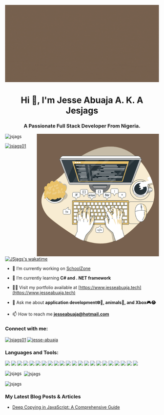 [![MasterHead](./assets/GitHub-Banner.gif)](https://www.jesseabuaja.tech)

<h1 align="center">Hi 👋, I'm Jesse Abuaja A. K. A Jesjags</h1>
<h3 align="center">A Passionate Full Stack Developer From Nigeria.</h3>
<img align="right" alt="Coding" width="400" src="./assets/Code-typing.gif" >

<p align="left"> <img src="https://komarev.com/ghpvc/?username=jsjags&label=Profile%20views&color=0e75b6&style=flat" alt="jsjags" /> </p>

<p align="left"> <a href="https://twitter.com/jsjags01" target="blank"><img src="https://img.shields.io/twitter/follow/jsjags01?logo=twitter&style=for-the-badge" alt="jsjags01" /></a> </p>

[![JSjags's wakatime](https://wakatime.com/badge/user/c3d9e59b-6ad6-4d3c-a209-40941c0b17b8.svg)](https://wakatime.com/@c3d9e59b-6ad6-4d3c-a209-40941c0b17b8)

- 🔭 I’m currently working on [SchoolZone](https://schoolzone.vercel.app/)

- 🌱 I’m currently learning **C# and . NET framework**

- 👨‍💻 Visit my portfolio available at [https://www.jesseabuaja.tech](https://www.jesseabuaja.tech)

- 💬 Ask me about **application development🌐📱, animals🫏, and Xbox🎮😂**

- 📫 How to reach me **jesseabuaja@hotmail.com**

<h3 align="left">Connect with me:</h3>
<p align="left">
<a href="https://twitter.com/jsjags01" target="blank"><img align="center" src="https://raw.githubusercontent.com/rahuldkjain/github-profile-readme-generator/master/src/images/icons/Social/twitter.svg" alt="jsjags01" height="30" width="40" /></a>
<a href="https://linkedin.com/in/jesse-abuaja" target="blank"><img align="center" src="https://raw.githubusercontent.com/rahuldkjain/github-profile-readme-generator/master/src/images/icons/Social/linked-in-alt.svg" alt="jesse-abuaja" height="30" width="40" /></a>
</p>

<h3 align="left">Languages and Tools:</h3>
<p align="left"> 
<img src="https://img.shields.io/badge/HTML5-darkorange?style=flat-square&logo=html5&logoColor=%23ffffff"/>
<img src="https://img.shields.io/badge/CSS3-dodgerblue?style=flat-square&logo=css3"/>
<img src="https://img.shields.io/badge/JavaScript-yellow?style=flat-square&logo=javascript&logoColor=%23000000&color=%23ffff00"/>
<img src="https://img.shields.io/badge/TypeScript-dodgerblue?style=flat-square&logo=typescript&logoColor=%23ffffff"/>
<img src="https://img.shields.io/badge/React-blue?style=flat-square&logo=react"/>
<img src="https://img.shields.io/badge/Redux-purple?style=flat-square&logo=redux"/>
<img src="https://img.shields.io/badge/NodeJS-green?style=flat-square&logo=nodedotjs&logoColor=%23ffffff"/>
<img src="https://img.shields.io/badge/Express-black?style=flat-square&logo=express&logoColor=%23ffffff"/>
<img src="https://img.shields.io/badge/MongoDB-darkgreen?style=flat-square&logo=mongodb&logoColor=%23ffffff"/>
<img src="https://img.shields.io/badge/Redis-red?style=flat-square&logo=redis&logoColor=%23ffffff"/>
<img src="https://img.shields.io/badge/Postman-orange?style=flat-square&logo=postman&logoColor=%23ffffff"/>
<img src="https://img.shields.io/badge/NextJS-black?style=flat-square&logo=nextdotjs&logoColor=%23ffffff"/>
<img src="https://img.shields.io/badge/Heroku-darkviolet?style=flat-square&logo=heroku&logoColor=%23ffffff"/>
<img src="https://img.shields.io/badge/Firebase-orange?style=flat-square&logo=firebase&logoColor=%23ffffff"/>
<img src="https://img.shields.io/badge/Render-teal?style=flat-square&logo=render&logoColor=%23ffffff"/>
<img src="https://img.shields.io/badge/Dart-deepskyblue?style=flat-square&logo=dart&logoColor=%23ffffff"/>
<img src="https://img.shields.io/badge/Flutter-dodgerblue?style=flat-square&logo=flutter&logoColor=%23ffffff"/>
<img src="https://img.shields.io/badge/Sass-pink?style=flat-square&logo=sass&logoColor=%23000000"/>
<img src="https://img.shields.io/badge/Bootstrap-fuchsia?style=flat-square&logo=bootstrap&logoColor=%23ffffff"/>
<img src="https://img.shields.io/badge/Tailwind-cyan?style=flat-square&logo=tailwindcss&logoColor=%23000000"/>
<img src="https://img.shields.io/badge/Git-red?style=flat-square&logo=git&logoColor=%23ffffff"/>
<img src="https://img.shields.io/badge/Figma-white?style=flat-square&logo=figma"/>

<!--
<a href="https://getbootstrap.com" target="_blank" rel="noreferrer"> <img src="https://raw.githubusercontent.com/devicons/devicon/master/icons/bootstrap/bootstrap-plain-wordmark.svg" alt="bootstrap" width="40" height="40"/> </a>
<a href="https://www.cprogramming.com/" target="_blank" rel="noreferrer"> <img src="https://raw.githubusercontent.com/devicons/devicon/master/icons/c/c-original.svg" alt="c" width="40" height="40"/> </a> <a href="https://www.w3schools.com/css/" target="_blank" rel="noreferrer"> <img src="https://raw.githubusercontent.com/devicons/devicon/master/icons/css3/css3-original-wordmark.svg" alt="css3" width="40" height="40"/> </a> <a href="https://expressjs.com" target="_blank" rel="noreferrer"> <img src="https://raw.githubusercontent.com/devicons/devicon/master/icons/express/express-original-wordmark.svg" alt="express" width="40" height="40"/> </a> <a href="https://www.figma.com/" target="_blank" rel="noreferrer"> <img src="https://www.vectorlogo.zone/logos/figma/figma-icon.svg" alt="figma" width="40" height="40"/> </a> <a href="https://firebase.google.com/" target="_blank" rel="noreferrer"> <img src="https://www.vectorlogo.zone/logos/firebase/firebase-icon.svg" alt="firebase" width="40" height="40"/> </a> <a href="https://git-scm.com/" target="_blank" rel="noreferrer"> <img src="https://www.vectorlogo.zone/logos/git-scm/git-scm-icon.svg" alt="git" width="40" height="40"/> </a> <a href="https://heroku.com" target="_blank" rel="noreferrer"> <img src="https://www.vectorlogo.zone/logos/heroku/heroku-icon.svg" alt="heroku" width="40" height="40"/> </a> <a href="https://www.w3.org/html/" target="_blank" rel="noreferrer"> <img src="https://raw.githubusercontent.com/devicons/devicon/master/icons/html5/html5-original-wordmark.svg" alt="html5" width="40" height="40"/> </a> <a href="https://developer.mozilla.org/en-US/docs/Web/JavaScript" target="_blank" rel="noreferrer"> <img src="https://raw.githubusercontent.com/devicons/devicon/master/icons/javascript/javascript-original.svg" alt="javascript" width="40" height="40"/> </a> <a href="https://www.mongodb.com/" target="_blank" rel="noreferrer"> <img src="https://raw.githubusercontent.com/devicons/devicon/master/icons/mongodb/mongodb-original-wordmark.svg" alt="mongodb" width="40" height="40"/> </a> <a href="https://nextjs.org/" target="_blank" rel="noreferrer"> <img src="https://cdn.worldvectorlogo.com/logos/nextjs-2.svg" alt="nextjs" width="40" height="40"/> </a> <a href="https://nodejs.org" target="_blank" rel="noreferrer"> <img src="https://raw.githubusercontent.com/devicons/devicon/master/icons/nodejs/nodejs-original-wordmark.svg" alt="nodejs" width="40" height="40"/> </a> <a href="https://postman.com" target="_blank" rel="noreferrer"> <img src="https://www.vectorlogo.zone/logos/getpostman/getpostman-icon.svg" alt="postman" width="40" height="40"/> </a> <a href="https://reactjs.org/" target="_blank" rel="noreferrer"> <img src="https://raw.githubusercontent.com/devicons/devicon/master/icons/react/react-original-wordmark.svg" alt="react" width="40" height="40"/> </a> <a href="https://reactnative.dev/" target="_blank" rel="noreferrer"> <img src="https://reactnative.dev/img/header_logo.svg" alt="reactnative" width="40" height="40"/> </a> <a href="https://redis.io" target="_blank" rel="noreferrer"> <img src="https://raw.githubusercontent.com/devicons/devicon/master/icons/redis/redis-original-wordmark.svg" alt="redis" width="40" height="40"/> </a> <a href="https://redux.js.org" target="_blank" rel="noreferrer"> <img src="https://raw.githubusercontent.com/devicons/devicon/master/icons/redux/redux-original.svg" alt="redux" width="40" height="40"/> </a> <a href="https://sass-lang.com" target="_blank" rel="noreferrer"> <img src="https://raw.githubusercontent.com/devicons/devicon/master/icons/sass/sass-original.svg" alt="sass" width="40" height="40"/> </a> <a href="https://tailwindcss.com/" target="_blank" rel="noreferrer"> <img src="https://www.vectorlogo.zone/logos/tailwindcss/tailwindcss-icon.svg" alt="tailwind" width="40" height="40"/> </a> <a href="https://www.typescriptlang.org/" target="_blank" rel="noreferrer"> <img src="https://raw.githubusercontent.com/devicons/devicon/master/icons/typescript/typescript-original.svg" alt="typescript" width="40" height="40"/> </a> <a href="https://webpack.js.org" target="_blank" rel="noreferrer"> <img src="https://raw.githubusercontent.com/devicons/devicon/d00d0969292a6569d45b06d3f350f463a0107b0d/icons/webpack/webpack-original-wordmark.svg" alt="webpack" width="40" height="40"/> </a>  -->
</p>

<p><img align="left" src="https://github-readme-stats.vercel.app/api/top-langs?username=jsjags&show_icons=true&langs_count=8&theme=transparent&locale=en&hide_progress=true" alt="jsjags" /></p>

<!-- https://github-readme-stats.vercel.app/api/wakatime?username=willianrod -->

<p>&nbsp; <img align="center" src="https://github-readme-stats.vercel.app/api?username=jsjags&show_icons=true&theme=transparent&locale=en" alt="jsjags" /></p>

<p><img align="center" src="https://github-readme-streak-stats.herokuapp.com/?user=jsjags&theme=transparent" alt="jsjags" /></p>

### My Latest Blog Posts & Articles

<!-- BLOG-POST-LIST: START -->

- [Deep Copying in JavaScript: A Comprehensive Guide](https://medium.com/@JSjags01/diving-into-the-depths-of-deep-copying-in-javascript-a-comprehensive-guide-897475b370af?source=rss-d1ea77d74925------2)
<!-- BLOG-POST-LIST: END -->

<!-- [![JSjags's wakatime stats](https://github-readme-stats.vercel.app/api/wakatime?username=jsjags)](https://github.com/anuraghazra/github-readme-stats) -->
